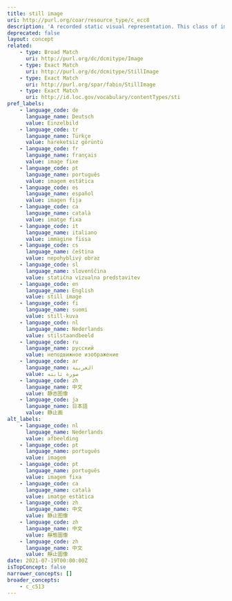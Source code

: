 ```yaml
---
title: still image
uri: http://purl.org/coar/resource_type/c_ecc8
description: 'A recorded static visual representation. This class of image includes diagrams, drawings, graphs, graphic designs, plans, photographs and prints. [Source: Adapted from  http://purl.org/spar/fabio/StillImage]'
deprecated: false
layout: concept
related:
    - type: Broad Match
      uri: http://purl.org/dc/dcmitype/Image
    - type: Exact Match
      uri: http://purl.org/dc/dcmitype/StillImage
    - type: Exact Match
      uri: http://purl.org/spar/fabio/StillImage
    - type: Exact Match
      uri: http://id.loc.gov/vocabulary/contentTypes/sti
pref_labels:
    - language_code: de
      language_name: Deutsch
      value: Einzelbild
    - language_code: tr
      language_name: Türkçe
      value: hareketsiz görüntü
    - language_code: fr
      language_name: français
      value: image fixe
    - language_code: pt
      language_name: português
      value: imagem estática
    - language_code: es
      language_name: español
      value: imagen fija
    - language_code: ca
      language_name: català
      value: imatge fixa
    - language_code: it
      language_name: italiano
      value: immagine fissa
    - language_code: cs
      language_name: čeština
      value: nepohyblivý obraz
    - language_code: sl
      language_name: slovenščina
      value: statična vizualna predstavitev
    - language_code: en
      language_name: English
      value: still image
    - language_code: fi
      language_name: suomi
      value: still-kuva
    - language_code: nl
      language_name: Nederlands
      value: stilstaandbeeld
    - language_code: ru
      language_name: русский
      value: неподвижное изображение
    - language_code: ar
      language_name: العربية
      value: صورة ثابته
    - language_code: zh
      language_name: 中文
      value: 静态图像
    - language_code: ja
      language_name: 日本語
      value: 静止画
alt_labels:
    - language_code: nl
      language_name: Nederlands
      value: afbeelding
    - language_code: pt
      language_name: português
      value: imagem
    - language_code: pt
      language_name: português
      value: imagem fixa
    - language_code: ca
      language_name: català
      value: imatge estàtica
    - language_code: zh
      language_name: 中文
      value: 静止图像
    - language_code: zh
      language_name: 中文
      value: 靜態圖像
    - language_code: zh
      language_name: 中文
      value: 靜止圖像
date: 2021-07-19T00:00:00Z
isTopConcept: false
narrower_concepts: []
broader_concepts:
    - c_c513
---
```


